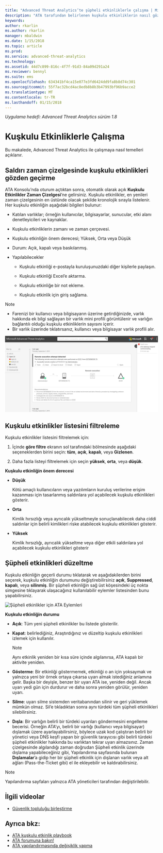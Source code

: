 ```yaml
---
title: "Advanced Threat Analytics’te şüpheli etkinliklerle çalışma | Microsoft Docs"
description: "ATA tarafından belirlenen kuşkulu etkinliklerin nasıl gözden geçirileceğini açıklar"
keywords: 
author: rkarlin
ms.author: rkarlin
manager: mbaldwin
ms.date: 1/15/2018
ms.topic: article
ms.prod: 
ms.service: advanced-threat-analytics
ms.technology: 
ms.assetid: 44d7c899-816c-4f7f-91d3-84a09d291a24
ms.reviewer: bennyl
ms.suite: ems
ms.openlocfilehash: 634341bf4ca15e077e3fd6424dd9fa8b8d74c301
ms.sourcegitcommit: 55f7ac32bcd4ac8edb8b8b3b47993bf96b9acce2
ms.translationtype: MT
ms.contentlocale: tr-TR
ms.lasthandoff: 01/15/2018
---
```

*Uygulama hedefi: Advanced Threat Analytics sürüm 1.8*



# <a name="working-with-suspicious-activities"></a>Kuşkulu Etkinliklerle Çalışma
Bu makalede, Advanced Threat Analytics ile çalışmaya nasıl temelleri açıklanır.

## <a name="review-suspicious-activities-on-the-attack-time-line"></a>Saldırı zaman çizelgesinde kuşkulu etkinlikleri gözden geçirme
ATA Konsolu’nda oturum açtıktan sonra, otomatik olarak açık **Kuşkulu Etkinlikler Zaman Çizelgesi**’ne gelirsiniz. Kuşkulu etkinlikler, en yenileri zaman çizelgesinin en üstünde olacak şekilde kronolojik sırayla listelenir.
Her kuşkulu etkinliğin aşağıdaki bilgileri bulunur:

-   Katılan varlıklar; örneğin kullanıcılar, bilgisayarlar, sunucular, etki alanı denetleyicileri ve kaynaklar.

-   Kuşkulu etkinliklerin zamanı ve zaman çerçevesi.

-   Kuşkulu etkinliğin önem derecesi; Yüksek, Orta veya Düşük

-   Durum: Açık, kapalı veya baskılanmış.

-   Yapılabilecekler

    -   Kuşkulu etkinliği e-postayla kuruluşunuzdaki diğer kişilerle paylaşın.

    -   Kuşkulu etkinliği Excel’e aktarma.

    -   Kuşkulu etkinliğe bir not ekleme.

    -   Kuşkulu etkinlik için giriş sağlama.

> [!NOTE]
> -   Farenizi bir kullanıcı veya bilgisayarın üzerine getirdiğinizde, varlık hakkında ek bilgi sağlayan bir varlık mini profili görüntülenir ve varlığın bağlantılı olduğu kuşkulu etkinliklerin sayısını içerir.
> -   Bir varlık üzerinde tıklatırsanız, kullanıcı veya bilgisayar varlık profili alır.

![ATA kuşkulu etkinlikler zaman çizelgesinin resmi](media/ATA-Suspicious-Activity-Timeline.JPG)

## <a name="filter-suspicious-activities-list"></a>Kuşkulu etkinlikler listesini filtreleme
Kuşkulu etkinlikler listesini filtrelemek için:

1.  İçinde **göre filtre** ekranın sol tarafındaki bölmesinde aşağıdaki seçeneklerden birini seçin: **tüm**, **açık**, **kapalı**, veya **Gizlenen**.

2.  Daha fazla listeyi filtrelemek için seçin **yüksek**, **orta**, veya **düşük**.

**Kuşkulu etkinliğin önem derecesi**

-   **Düşük**

    Kötü amaçlı kullanıcıların veya yazılımların kuruluş verilerine erişim kazanması için tasarlanmış saldırılara yol açabilecek kuşkulu etkinlikleri gösterir.

-   **Orta**

    Kimlik hırsızlığı veya ayrıcalık yükseltmeyle sonuçlanabilecek daha ciddi saldırılar için belirli kimlikleri riske atabilecek kuşkulu etkinlikleri gösterir.

-   **Yüksek**

    Kimlik hırsızlığı, ayrıcalık yükseltme veya diğer etkili saldırılara yol açabilecek kuşkulu etkinlikleri gösterir




## <a name="remediating-suspicious-activities"></a>Şüpheli etkinlikleri düzeltme
Kuşkulu etkinliğin geçerli durumu tıklatarak ve aşağıdakilerden birini seçerek, kuşkulu etkinliğin durumunu değiştirebilirsiniz **açık**, **Suppressed**, **kapalı**, veya **silinmiş**.
Bir şüpheli etkinliğin sağ üst köşesindeki üç nokta simgesine tıklayarak ulaşacağınız kullanılabilir eylemler listesinden bunu yapabilirsiniz.

![Şüpheli etkinlikler için ATA Eylemleri](./media/sa-actions.png)

**Kuşkulu etkinliğin durumu**

-   **Açık**: Tüm yeni şüpheli etkinlikler bu listede gösterilir.

-   **Kapat**: belirlediğiniz, Araştırdığınız ve düzeltip kuşkulu etkinlikleri izlemek için kullanılır.

    > [!NOTE]
    > Aynı etkinlik yeniden bir kısa süre içinde algılanırsa, ATA kapalı bir aktivite yeniden.

-   **Gösterme**: Bir etkinliği göstermemek, etkinliği o an için yoksaymak ve yalnızca yeni bir örnek ortaya çıkarsa uyarı almak istediğiniz anlamına gelir. Başka bir deyişle, benzer bir uyarı ATA ise, yeniden değil. Ancak uyarı yedi gün için durdurur ve daha sonra yeniden görülür, yeniden uyarı.

- **Silme**: uyarı silme sistemden veritabanından silinir ve geri yüklemek mümkün olmaz. Sil’e tıkladıktan sonra aynı türdeki tüm şüpheli etkinlikleri silebilirsiniz.

- **Dışla**: Bir varlığın belirli bir türdeki uyarıları göndermesini engelleme becerisi. Örneğin ATA’yı, belirli bir varlığı (kullanıcı veya bilgisayar) dışlamak üzere ayarlayabilirsiniz, böylece uzak kod çalıştıran belirli bir yönetici veya DNS keşfi yapan bir güvenlik tarayıcısı gibi belirli türdeki şüpheli etkinlikler hakkında bu varlıktan tekrar uyarı almazsınız. Zaman çizelgesinde algılandığı zaman doğrudan Şüpheli etkinlik üzerinde dışlama yapabileceğiniz gibi, Yapılandırma sayfasında bulunan **Dışlamalar**’a gidip her bir şüpheli etkinlik için dışlanan varlık veya alt ağları (Pass-the-Ticket gibi) el ile ekleyebilir ve kaldırabilirsiniz. 
> [!NOTE]
> Yapılandırma sayfaları yalnızca ATA yöneticileri tarafından değiştirilebilir.


## <a name="related-videos"></a>İlgili videolar
- [Güvenlik topluluğu birleştirme](https://channel9.msdn.com/Shows/Microsoft-Security/Join-the-Security-Community)


## <a name="see-also"></a>Ayrıca bkz:
- [ATA kuşkulu etkinlik playbook](http://aka.ms/ataplaybook)
- [ATA forumuna bakın!](https://social.technet.microsoft.com/Forums/security/home?forum=mata)
- [ATA yapılandırmasında değişiklik yapma](modifying-ata-center-configuration.md)
